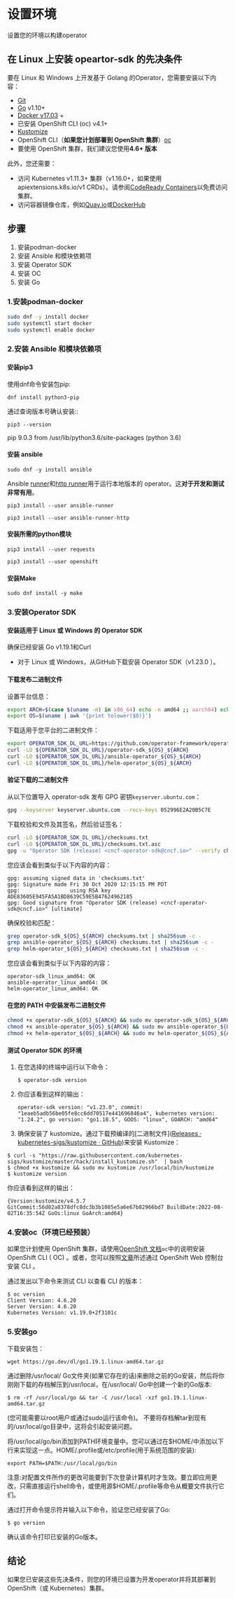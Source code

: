 # 设置环境

设置您的环境以构建operator

## 在 Linux 上安装 opeartor-sdk 的先决条件

要在 Linux 和 Windows 上开发基于 Golang 的Operator，您需要安装以下内容：

- [Git](https://git-scm.com/downloads)
- [Go](https://golang.org/dl/) v1.10+
- [Docker v17.03](https://docs.docker.com/get-docker/) +
- 已安装 OpenShift CLI (oc) v4.1+
- [Kustomize](https://kubectl.docs.kubernetes.io/installation/kustomize/)
- OpenShift CLI（**如果您计划部署到 OpenShift 集群**）[oc](https://docs.openshift.com/container-platform/4.5/cli_reference/openshift_cli/getting-started-cli.html)
- 要使用 OpenShift 集群，我们建议您使用**4.6+ 版本**

此外，您还需要：

- 访问 Kubernetes v1.11.3+ 集群（v1.16.0+，如果使用 apiextensions.k8s.io/v1 CRDs）。请参阅[CodeReady Containers](https://code-ready.github.io/crc/#installing-codeready-containers_gsg)以免费访问集群。
- 访问容器镜像仓库，例如[Quay.io](https://quay.io/)或[DockerHub](https://hub.docker.com/)

## 步骤

1. 安装podman-docker
2. 安装 Ansible 和模块依赖项
3. 安装 Operator SDK
4. 安装 OC
5. 安装 Go

### 1.安装podman-docker

```sh
sudo dnf -y install docker
sudo systemctl start docker
sudo systemctl enable docker
```

### 2.安装 Ansible 和模块依赖项

#### 安装pip3

使用dnf命令安装包pip:

```shell
dnf install python3-pip
```

通过查询版本号确认安装::

```shell
pip3 --version
```

pip 9.0.3 from /usr/lib/python3.6/site-packages (python 3.6)

#### 安装 ansible

`sudo dnf -y install ansible`

Ansible [runner](https://ansible-runner.readthedocs.io/en/stable/)和[http runner](https://github.com/ansible/ansible-runner-http)用于运行本地版本的 operator。这**对于开发和测试非常有用**。

`pip3 install --user ansible-runner`

`pip3 install --user ansible-runner-http`

#### 安装所需的python模块

`pip3 install --user requests`

`pip3 install --user openshift`

#### 安装Make

`sudo dnf install -y make`

### 3.安装Operator SDK

#### 安装适用于 Linux 或 Windows 的 Operator SDK

确保已经安装 Go v1.19.1和Curl

- 对于 Linux 或 Windows，从GitHub下载安装 Operator SDK（v1.23.0 ）。

#### 下载发布二进制文件

设置平台信息：

```sh
export ARCH=$(case $(uname -m) in x86_64) echo -n amd64 ;; aarch64) echo -n arm64 ;; *) echo -n $(uname -m) ;; esac)
export OS=$(uname | awk '{print tolower($0)}')
```

下载适用于您平台的二进制文件：

```sh
export OPERATOR_SDK_DL_URL=https://github.com/operator-framework/operator-sdk/releases/download/v1.23.0
curl -LO ${OPERATOR_SDK_DL_URL}/operator-sdk_${OS}_${ARCH}
curl -LO ${OPERATOR_SDK_DL_URL}/ansible-operator_${OS}_${ARCH}
curl -LO ${OPERATOR_SDK_DL_URL}/helm-operator_${OS}_${ARCH}
```

#### 验证下载的二进制文件

从以下位置导入 operator-sdk 发布 GPG 密钥`keyserver.ubuntu.com`：

```sh
gpg --keyserver keyserver.ubuntu.com --recv-keys 052996E2A20B5C7E
```

下载校验和文件及其签名，然后验证签名：

```sh
curl -LO ${OPERATOR_SDK_DL_URL}/checksums.txt
curl -LO ${OPERATOR_SDK_DL_URL}/checksums.txt.asc
gpg -u "Operator SDK (release) <cncf-operator-sdk@cncf.io>" --verify checksums.txt.asc
```

您应该会看到类似于以下内容的内容：

```console
gpg: assuming signed data in 'checksums.txt'
gpg: Signature made Fri 30 Oct 2020 12:15:15 PM PDT
gpg:                using RSA key ADE83605E945FA5A1BD8639C59E5B47624962185
gpg: Good signature from "Operator SDK (release) <cncf-operator-sdk@cncf.io>" [ultimate]
```

确保校验和匹配：

```sh
grep operator-sdk_${OS}_${ARCH} checksums.txt | sha256sum -c -
grep ansible-operator_${OS}_${ARCH} checksums.txt | sha256sum -c -
grep helm-operator_${OS}_${ARCH} checksums.txt | sha256sum -c -
```

您应该会看到类似于以下内容的内容：

```console
operator-sdk_linux_amd64: OK
ansible-operator_linux_amd64: OK
helm-operator_linux_amd64: OK
```

#### 在您的 PATH 中安装发布二进制文件

```sh
chmod +x operator-sdk_${OS}_${ARCH} && sudo mv operator-sdk_${OS}_${ARCH} /usr/local/bin/operator-sdk
chmod +x ansible-operator_${OS}_${ARCH} && sudo mv ansible-operator_${OS}_${ARCH} /usr/local/bin/ansible-operator
chmod +x helm-operator_${OS}_${ARCH} && sudo mv helm-operator_${OS}_${ARCH} /usr/local/bin/helm-operator
```

#### 测试 Operator SDK 的环境

1. 在您选择的终端中运行以下命令：
   
   ```
   $ operator-sdk version
   ```

2. 你应该看到这样的输出：
   
   ```
   operator-sdk version: "v1.23.0", commit: "1eaeb5adb56be05fe8cc6dd70517e441696846a4", kubernetes version: "1.24.2", go version: "go1.18.5", GOOS: "linux", GOARCH: "amd64"
   ```

3. 确保安装了 kustomize。通过下载预编译的[二进制文件]([Releases · kubernetes-sigs/kustomize · GitHub](https://github.com/kubernetes-sigs/kustomize/releases))来安装 Kustomize：

```
$ curl -s "https://raw.githubusercontent.com/kubernetes-sigs/kustomize/master/hack/install_kustomize.sh"  | bash
$ chmod +x kustomize && sudo mv kustomize /usr/local/bin/kustomize
$ kustomize version
```

你应该看到这样的输出：

```
{Version:kustomize/v4.5.7 GitCommit:56d82a8378dfc8dc3b3b1085e5a6e67b82966bd7 BuildDate:2022-08-02T16:35:54Z GoOs:linux GoArch:amd64}
```

### 4.安装oc（环境已经预装）

如果您计划使用 OpenShift 集群，请使用[OpenShift 文档](https://docs.openshift.com/container-platform/latest/cli_reference/openshift_cli/getting-started-cli.html)`oc`中的说明安装 OpenShift CLI ( OC) 。或者，您可以按照[文章](https://developers.redhat.com/openshift/command-line-tools)所述通过 OpenShift Web 控制台安装 CLI 。

通过发出以下命令来测试 CLI 以查看 CLI 的版本：

```
$ oc version
Client Version: 4.6.20
Server Version: 4.6.20
Kubernetes Version: v1.19.0+2f3101c
```

### 5.安装go

下载安装包：

```shell
wget https://go.dev/dl/go1.19.1.linux-amd64.tar.gz
```

通过删除/usr/local/ Go文件夹(如果它存在的话)来删除之前的Go安装，然后将你刚刚下载的存档解压到/usr/local，在/usr/local/ Go中创建一个新的Go版本:

```shell
$ rm -rf /usr/local/go && tar -C /usr/local -xzf go1.19.1.linux-amd64.tar.gz
```

(您可能需要以root用户或通过sudo运行该命令)。  不要将存档解tar到现有的/usr/local/go目录中，这将会引起安装问题。

将/usr/local/go/bin添加到PATH环境变量中。您可以通过在$HOME/中添加以下行来实现这一点。HOME/.profile或/etc/profile(用于系统范围的安装):

```
export PATH=$PATH:/usr/local/go/bin
```

注意:对配置文件所作的更改可能要到下次登录计算机时才生效。要立即应用更改，只需直接运行shell命令，或使用源$HOME/.profile等命令从概要文件执行它们。

通过打开命令提示符并输入以下命令，验证您已经安装了Go:

```shell
$ go version
```

确认该命令打印已安装的Go版本。

## 结论

如果您已安装这些先决条件，则您的环境已设置为开发operator并将其部署到 OpenShift（或 Kubernetes）集群。
